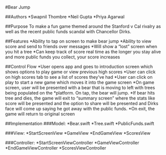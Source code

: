 #Bear Jump

##Authors
*Swapnil Thombre
*Neil Gupta
*Priya Agarwal 

##Purpose
To make a fun game themed around the Stanford v Cal rivalry as well as the
recent public funds scandal with Chancellor Dirks.


##Features
*Ability to tap on screen to make bear jump 
*Ability to view score and send to friends over messages
*Will show a “lost” screen when you hit a tree
*Can keep track of score real time as the longer you stay alive and more public
funds you collect, your score increases


##Control Flow
*User opens app and goes to introduction screen which shows options to play 
game or view previous high scores 
*User can click on high scores tab to see a list of scores they’ve had
*User can click on play to start a new game which moves it into the game screen
*On game screen, user will be presented with a bear that is moving to left with
trees being populated on the 
*platform. On tap, the bear will jump. 
*If bear hits tree and dies, the game will exit to “summary screen” where the 
stats like score will be presented and the option to share will be presented 
and Dirks face will come up saying he got away with the public funds.
*On exit, the game will return to original screen 

##Implementation
###Model:
*Bear.swift
*Tree.swift
*PublicFunds.swift 

###View:
*StartScreenView
*GameView
*EndGameView
*ScoresView

###Controller:
*StartScreenViewController
*GameViewController
*EndGameViewController
*ScoresViewController 

